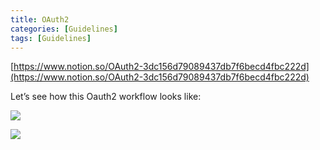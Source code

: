 ```yaml
---
title: OAuth2
categories: [Guidelines]
tags: [Guidelines]
---
```


[https://www.notion.so/OAuth2-3dc156d79089437db7f6becd4fbc222d](https://www.notion.so/OAuth2-3dc156d79089437db7f6becd4fbc222d)


Let’s see how this Oauth2 workflow looks like:


![](https://prod-files-secure.s3.us-west-2.amazonaws.com/9960fb2a-b75e-4bea-a8f9-b00925db1215/3bce41e0-99e8-4ebd-9701-e2bc9cbb79a2/Untitled.png?X-Amz-Algorithm=AWS4-HMAC-SHA256&X-Amz-Content-Sha256=UNSIGNED-PAYLOAD&X-Amz-Credential=ASIAZI2LB4666GOHYYB4%2F20250315%2Fus-west-2%2Fs3%2Faws4_request&X-Amz-Date=20250315T202050Z&X-Amz-Expires=3600&X-Amz-Security-Token=IQoJb3JpZ2luX2VjEMP%2F%2F%2F%2F%2F%2F%2F%2F%2F%2FwEaCXVzLXdlc3QtMiJHMEUCIQCrNELQI7SfdXr%2FRcivcO6MUGf8ctzFSiWDmj3vYwDhAgIgaEJ3%2FPx%2FaEscHJ8j5dWnyt8nmXveXBlmhNTlo0mvdEUq%2FwMIHBAAGgw2Mzc0MjMxODM4MDUiDCJD4a8CnZD9ZbTIySrcA7xKwFfClsO3z1QUBIb6WqCbRA6xcY5XcDypY1MLHnai55Vgg1Tu4sIdv34O9obPXm%2BWRdxbXBQjC94Py0sjp%2FP7nytchf8n5XdPDSHI5IlARO7tykcyG40gYgAHwv1TlP0AnuYtpRsxJiDJglVoxHGR1Ek%2F8imfgRJACPUo%2FaA80p3loRoZnN3iETxrDqFrYqImggMhs0SwGxwvY5ze6PaA7GfNIiJ4eYOwMQ0zggxxEuaG2OznXLmCETG0nUCeynO2R%2F3AMtcT9bXWVw4EL%2BbfXuM%2F1UEpLORGvPUvuBuz2GUQtkxPU5gqmglE35PCKT3NvAtcMN%2F3%2BnVV6cBcvQA8%2FnxtHvazzYXzTnXc5hi9RgT3lxlUWDtfZ8hfyY3bEq9ZSbiMNV25pZGfl5LSrjQi7E6OyWd84bvRJ5%2FnrkvKjoCmsS9OG1l3J66mh5GB%2F3CIDsUkLtzWcRWjU9n2UwLl5po8YI7SNFPtK8uyhV%2BOnuE9y40gJshlOhwR%2B9WNNQvoMF%2BHGvy8HiD5%2Fuf80b%2FR3aG57xjlZ5T0uXd3Kle0fzHFs6MCOFLeA68gLZvooS%2FqCrlXiubxAhFNaDWw9ZthgZKbMoV%2FRlOQ1CS%2Fj8ciHPVjCa5AJNLNNwLuMIaO174GOqUBQ5wg1vhE7o7bGbldz%2FySVsU32m3Gxr8XZhuniSHZiNnct0sHltoB%2BZtiSvVE5hhDPr2SVrgUJNMb0FN8XWym7aJBdGfaaYgQmTn79QAlTQIhT3GpN1nl2zvo48u6TYpBt66%2F385ccK1CUhhWNno7sj348xefoofS%2F%2BC%2BLgpOTmSTIaqrFFeu3dGZJmNUmgtkX%2FT0G8Q33pqVhV45W3WIKLEXuaMe&X-Amz-Signature=b1806bc941aca70336d4e546a0eebf6c5aa111b87bd04c49a0667b5052892f3c&X-Amz-SignedHeaders=host&x-id=GetObject)


![](https://prod-files-secure.s3.us-west-2.amazonaws.com/9960fb2a-b75e-4bea-a8f9-b00925db1215/27d32b66-de43-41de-80f7-7edb81d1190f/Untitled.png?X-Amz-Algorithm=AWS4-HMAC-SHA256&X-Amz-Content-Sha256=UNSIGNED-PAYLOAD&X-Amz-Credential=ASIAZI2LB4666GOHYYB4%2F20250315%2Fus-west-2%2Fs3%2Faws4_request&X-Amz-Date=20250315T202050Z&X-Amz-Expires=3600&X-Amz-Security-Token=IQoJb3JpZ2luX2VjEMP%2F%2F%2F%2F%2F%2F%2F%2F%2F%2FwEaCXVzLXdlc3QtMiJHMEUCIQCrNELQI7SfdXr%2FRcivcO6MUGf8ctzFSiWDmj3vYwDhAgIgaEJ3%2FPx%2FaEscHJ8j5dWnyt8nmXveXBlmhNTlo0mvdEUq%2FwMIHBAAGgw2Mzc0MjMxODM4MDUiDCJD4a8CnZD9ZbTIySrcA7xKwFfClsO3z1QUBIb6WqCbRA6xcY5XcDypY1MLHnai55Vgg1Tu4sIdv34O9obPXm%2BWRdxbXBQjC94Py0sjp%2FP7nytchf8n5XdPDSHI5IlARO7tykcyG40gYgAHwv1TlP0AnuYtpRsxJiDJglVoxHGR1Ek%2F8imfgRJACPUo%2FaA80p3loRoZnN3iETxrDqFrYqImggMhs0SwGxwvY5ze6PaA7GfNIiJ4eYOwMQ0zggxxEuaG2OznXLmCETG0nUCeynO2R%2F3AMtcT9bXWVw4EL%2BbfXuM%2F1UEpLORGvPUvuBuz2GUQtkxPU5gqmglE35PCKT3NvAtcMN%2F3%2BnVV6cBcvQA8%2FnxtHvazzYXzTnXc5hi9RgT3lxlUWDtfZ8hfyY3bEq9ZSbiMNV25pZGfl5LSrjQi7E6OyWd84bvRJ5%2FnrkvKjoCmsS9OG1l3J66mh5GB%2F3CIDsUkLtzWcRWjU9n2UwLl5po8YI7SNFPtK8uyhV%2BOnuE9y40gJshlOhwR%2B9WNNQvoMF%2BHGvy8HiD5%2Fuf80b%2FR3aG57xjlZ5T0uXd3Kle0fzHFs6MCOFLeA68gLZvooS%2FqCrlXiubxAhFNaDWw9ZthgZKbMoV%2FRlOQ1CS%2Fj8ciHPVjCa5AJNLNNwLuMIaO174GOqUBQ5wg1vhE7o7bGbldz%2FySVsU32m3Gxr8XZhuniSHZiNnct0sHltoB%2BZtiSvVE5hhDPr2SVrgUJNMb0FN8XWym7aJBdGfaaYgQmTn79QAlTQIhT3GpN1nl2zvo48u6TYpBt66%2F385ccK1CUhhWNno7sj348xefoofS%2F%2BC%2BLgpOTmSTIaqrFFeu3dGZJmNUmgtkX%2FT0G8Q33pqVhV45W3WIKLEXuaMe&X-Amz-Signature=fa78663e76d320e36f77658748151d8cf46701769e5877d866a6683c66209eb1&X-Amz-SignedHeaders=host&x-id=GetObject)

